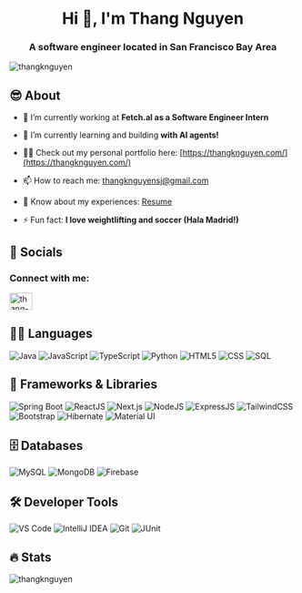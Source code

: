 <h1 align="center">Hi 👋, I'm Thang Nguyen</h1>
<h3 align="center">A software engineer located in San Francisco Bay Area</h3>

<p align="left"> <img src="https://komarev.com/ghpvc/?username=thangknguyen&label=Profile%20views&color=0e75b6&style=flat" alt="thangknguyen" /> </p>

## 😎 About

- 🔭 I’m currently working at **Fetch.aI as a Software Engineer Intern**

- 🌱 I’m currently learning and building **with AI agents!**

- 👨‍💻 Check out my personal portfolio here: [https://thangknguyen.com/](https://thangknguyen.com/)

- 📫 How to reach me: thangknguyensj@gmail.com

- 📄 Know about my experiences: [Resume](https://drive.google.com/file/d/1V5d4NYY4BVyr92NECBFGIHDRlQ2mdeh4/view?usp=sharing)

- ⚡ Fun fact: **I love weightlifting and soccer (Hala Madrid!)**

## 🤝 Socials
<h3 align="left">Connect with me:</h3>
<p align="left">
<a href="https://linkedin.com/in/thang-nguyen-k" target="blank"><img align="center" src="https://raw.githubusercontent.com/rahuldkjain/github-profile-readme-generator/master/src/images/icons/Social/linked-in-alt.svg" alt="thang-nguyen-k" height="30" width="40" /></a>
</p>

## 🧑‍💻 Languages
![Java](https://img.shields.io/badge/java-%23ED8B00.svg?style=for-the-badge&logo=java&logoColor=white)
![JavaScript](https://img.shields.io/badge/javascript-%23323330.svg?style=for-the-badge&logo=javascript&logoColor=%23F7DF1E)
![TypeScript](https://img.shields.io/badge/typescript-%23007ACC.svg?style=for-the-badge&logo=typescript&logoColor=white)
![Python](https://img.shields.io/badge/python-%233776AB.svg?style=for-the-badge&logo=python&logoColor=white)
![HTML5](https://img.shields.io/badge/html5-%23E34F26.svg?style=for-the-badge&logo=html5&logoColor=white)
![CSS](https://img.shields.io/badge/css-%231572B6.svg?style=for-the-badge&logo=css3&logoColor=white)
![SQL](https://img.shields.io/badge/sql-%2307405e.svg?style=for-the-badge&logo=mysql&logoColor=white)

## 🚀 Frameworks & Libraries
![Spring Boot](https://img.shields.io/badge/spring%20boot-%236DB33F.svg?style=for-the-badge&logo=springboot&logoColor=white)
![ReactJS](https://img.shields.io/badge/react-%2320232a.svg?style=for-the-badge&logo=react&logoColor=%2361DAFB)
![Next.js](https://img.shields.io/badge/next.js-000000?style=for-the-badge&logo=nextdotjs&logoColor=white)
![NodeJS](https://img.shields.io/badge/node.js-6DA55F?style=for-the-badge&logo=node.js&logoColor=white)
![ExpressJS](https://img.shields.io/badge/express.js-%23404d59.svg?style=for-the-badge&logo=express&logoColor=%2361DAFB)
![TailwindCSS](https://img.shields.io/badge/tailwindcss-%2338B2AC.svg?style=for-the-badge&logo=tailwind-css&logoColor=white)
![Bootstrap](https://img.shields.io/badge/bootstrap-%23563D7C.svg?style=for-the-badge&logo=bootstrap&logoColor=white)
![Hibernate](https://img.shields.io/badge/hibernate-59666C?style=for-the-badge&logo=hibernate&logoColor=white)
![Material UI](https://img.shields.io/badge/Material--UI-%230081CB.svg?style=for-the-badge&logo=material-ui&logoColor=white)

## 🗄️ Databases
![MySQL](https://img.shields.io/badge/mysql-%2300f.svg?style=for-the-badge&logo=mysql&logoColor=white)
![MongoDB](https://img.shields.io/badge/MongoDB-%234ea94b.svg?style=for-the-badge&logo=mongodb&logoColor=white)
![Firebase](https://img.shields.io/badge/firebase-%23039BE5.svg?style=for-the-badge&logo=firebase)

## 🛠️ Developer Tools
![VS Code](https://img.shields.io/badge/VS%20Code-007ACC?style=for-the-badge&logo=visual-studio-code&logoColor=white)
![IntelliJ IDEA](https://img.shields.io/badge/IntelliJ%20IDEA-000000.svg?style=for-the-badge&logo=intellij-idea&logoColor=white)
![Git](https://img.shields.io/badge/git-%23F05033.svg?style=for-the-badge&logo=git&logoColor=white)
![JUnit](https://img.shields.io/badge/JUnit-25A162?style=for-the-badge&logo=junit5&logoColor=white)

## 🔥 Stats
<p><img align="left" src="https://github-readme-stats.vercel.app/api/top-langs?username=thangknguyen&show_icons=true&locale=en&layout=compact" alt="thangknguyen" /></p>

